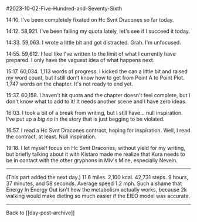 #2023-10-02-Five-Hundred-and-Seventy-Sixth

14:10.  I've been completely fixated on Hc Svnt Dracones so far today.

14:12.  58,921.  I've been failing my quota lately, let's see if I succeed it today.

14:33.  59,063.  I wrote a little bit and got distracted.  Grah.  I'm unfocused.

14:55.  59,612.  I feel like I've written to the limit of what I currently have prepared.  I only have the vaguest idea of what happens next.

15:17.  60,034.  1,113 words of progress.  I kicked the can a little bit and raised my word count, but I still don't know how to get from Point A to Point Plot.  1,747 words on the chapter.  It's not ready to end yet.

15:37.  60,158.  I haven't hit quota and the chapter doesn't feel complete, but I don't know what to add to it!  It needs another scene and I have zero ideas.

16:03.  I took a bit of a break from writing, but I still have...  null inspiration.  I've put up a *big no* in the story that is just begging to be violated.

16:57.  I read a Hc Svnt Dracones contract, hoping for inspiration.  Well, I read the contract, at least.  Null inspiration.

19:18.  I let myself focus on Hc Svnt Dracones, without yield for my writing, but briefly talking about it with Kistaro made me realize that Kura needs to be in contact with the other gryphons in Miv's Mine, especially Nevein.

---
(This part added the next day.)  11.6 miles.  2,100 kcal.  42,731 steps.  9 hours, 37 minutes, and 58 seconds.  Average speed 1.2 mph.  Such a shame that Energy In Energy Out isn't how the metabolism actually works, because 2k walking would make dieting so much easier if the EIEO model was accurate.

---
Back to [[day-post-archive]]